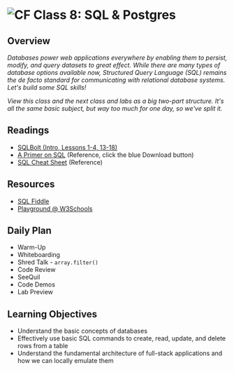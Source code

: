 # ![CF](https://i.imgur.com/7v5ASc8.png)  Class 8: SQL & Postgres

## Overview
<!-- Provide a general overview of the daily concepts and processes that will be covered in lectures and labs -->

*Databases power web applications everywhere by enabling them to persist, modify, and query datasets to great effect. While there are many types of database options available now, Structured Query Language (SQL) remains the de facto standard for communicating with relational database systems. Let's build some SQL skills!*

*View this class and the next class and labs as a big two-part structure. It's all the same basic subject, but way too much for one day, so we've split it.*


## Readings
<!-- List of readings required for this content; readings being completed by the start of this lecture -->
* [SQLBolt (Intro, Lessons 1-4, 13-18)](http://sqlbolt.com/)
* [A Primer on SQL](https://openlibra.com/en/book/a-primer-on-sql-3rd-edition) (Reference, click the blue Download button)
* [SQL Cheat Sheet](http://www.cheat-sheets.org/sites/sql.su/) (Reference)

## Resources
* [SQL Fiddle](http://sqlfiddle.com/)
* [Playground @ W3Schools](https://www.w3schools.com/sql/trysql.asp?filename=trysql_op_in)

## Daily Plan
- Warm-Up
- Whiteboarding
- Shred Talk - `array.filter()`
- Code Review
- SeeQuil
- Code Demos
- Lab Preview

## Learning Objectives
<!--
ABCD:
  Audience: Program participants
  Behavior: Expected learning/behavior changes/results
  Condition:
    Circumstances that lead to change/result
    When change/result are expected to occur
  Degree: How much change occurs (%) for how many participants (#)
-->
* Understand the basic concepts of databases
* Effectively use basic SQL commands to create, read, update, and delete rows from a table
* Understand the fundamental architecture of full-stack applications and how we can locally emulate them
